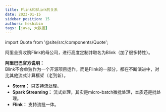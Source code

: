 ```yaml
---
title: Flink和Blink的关系
date: 2023-01-15
sidebar_position: 15
authors: heshibin
tags: [java, 大数据]
---
```


import Quote from '@site/src/components/Quote';

> <Quote></Quote>

阿里全资收购Flink的母公司，进行高度定制并取名为Blink（加了很多特性）。

**阿里巴巴官方说明：**   
Blink不会单独作为一个开源项目运作，而是Flink的一部分，都在不断演进中，对比其他流式计算框架（老到新）。

- **Storm：** 只支持流处理。
- **Spark Streaming：** 流式处理，其实是micro-batch微批处理，本质还是批处理。
- **Flink：** 支持流批一体。
